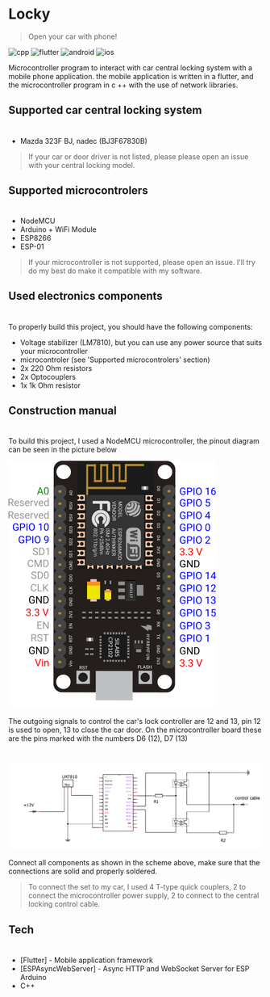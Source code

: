 # Locky
> Open your car with phone! 

![cpp](https://img.shields.io/badge/c++-%2300599C.svg?style=for-the-badge&logo=c%2B%2B&logoColor=white) ![flutter](https://img.shields.io/badge/Flutter-%2302569B.svg?style=for-the-badge&logo=Flutter&logoColor=white) ![android](https://img.shields.io/badge/Android-3DDC84?style=for-the-badge&logo=android&logoColor=white) ![ios](https://img.shields.io/badge/iOS-000000?style=for-the-badge&logo=ios&logoColor=white)

Microcontroller program to interact with car central locking system with a mobile phone application.
the mobile application is written in a flutter, and the microcontroller program in c ++ with the use of network libraries.

## Supported car central locking system
#
- Mazda 323F BJ, nadec (BJ3F67830B)
 
>If your car or door driver is not listed, please please open an issue with your central locking model. 

## Supported microcontrolers
#
- NodeMCU
- Arduino + WiFi Module
- ESP8266
- ESP-01

>If your microcontroller is not supported, please open an issue. I'll try do my best do make it compatible with my software.

## Used electronics components
#

To properly build this project, you should have the following components:
- Voltage stabilizer (LM7810), but you can use any power source that suits your microcontroller  
- microcontroler (see 'Supported microcontrolers' section)
- 2x 220 Ohm resistors
- 2x Optocouplers
- 1x 1k Ohm resistor


## Construction manual 
#

To build this project, I used a NodeMCU microcontroller, the pinout diagram can be seen in the picture below

![nodemcu_pinouts](imgs/nodemcu_piouts.png)

The outgoing signals to control the car's lock controller are 12 and 13, pin 12 is used to open, 13 to close the car door. On the microcontroller board these are the pins marked with the numbers D6 (12), D7 (13) 

#

![nodemcu_pinouts](imgs/scheme.png)

Connect all components as shown in the scheme above, make sure that the connections are solid and properly soldered. 


>To connect the set to my car, I used 4 T-type quick couplers, 2 to connect the microcontroller power supply, 2 to connect to the central locking control cable. 

## Tech
#
- [Flutter] - Mobile application framework
- [ESPAsyncWebServer] - Async HTTP and WebSocket Server for ESP Arduino
- C++ 

